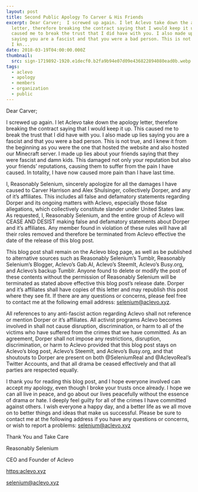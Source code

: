 ```yaml
---
layout: post
title: Second Public Apology To Carver & His Friends
excerpt: Dear Carver;  I screwed up again. I let Aclevo take down the apology
  letter, therefore breaking the contract saying that I would keep it up. This
  caused me to break the trust that I did have with you. I also made up lies
  saying you are a fascist and that you were a bad person. This is not true, and
  I kn...
date: 2018-03-19T04:00:00.000Z
thumbnail: 
  src: sign-1719892-1920.e1decf0.b2fa9b94e07d09e436822894080ead0b.webp
tags:
  - aclevo
  - apology
  - members
  - organization
  - public
---
```

Dear Carver;

I screwed up again. I let Aclevo take down the apology letter, therefore breaking the contract saying that I would keep it up. This caused me to break the trust that I did have with you. I also made up lies saying you are a fascist and that you were a bad person. This is not true, and I knew it from the beginning as you were the one that hosted the website and also hosted our Minecraft server. I made up lies about your friends saying that they were fascist and damn kids. This damaged not only your reputation but also your friends’ reputations, causing them to suffer from the pain I have caused. In totality, I have now caused more pain than I have last time.

I, Reasonably Selenium, sincerely apologize for all the damages I have caused to Carver Harrison and Alex Shulsinger, collectively Dorper, and any of it’s affiliates. This includes all false and defamatory statements regarding Dorper and its ongoing matters with Aclevo, especially those false allegations, which collectively constitute slander under United States law. As requested, I, Reasonably Selenium, and the entire group of Aclevo will CEASE AND DESIST making false and defamatory statements about Dorper and it’s affiliates. Any member found in violation of these rules will have all their roles removed and therefore be terminated from Aclevo effective the date of the release of this blog post.

This blog post shall remain on the Aclevo blog page, as well as be published to alternative sources such as Reasonably Selenium’s Tumblr, Reasonably Selenium’s Blogger, Aclevo’s Gab.AI, Aclevo’s SteemIt, Aclevo’s Busy.org, and Aclevo’s backup Tumblr. Anyone found to delete or modify the post of these contents without the permission of Reasonably Selenium will be terminated as stated above effective this blog post’s release date. Dorper and it’s affiliates shall have copies of this letter and may republish this post where they see fit. If there are any questions or concerns, please feel free to contact me at the following email address: selenium@aclevo.xyz.

All references to any anti-fascist action regarding Aclevo shall not reference or mention Dorper or it’s affiliates. All activist programs Aclevo becomes involved in shall not cause disruption, discrimination, or harm to all of the victims who have suffered from the crimes that we have committed. As an agreement, Dorper shall not impose any restrictions, disruption, discrimination, or harm to Aclevo provided that this blog post stays on Aclevo’s blog post, Aclevo’s SteemIt, and Aclevo’s Busy.org, and that shoutouts to Dorper are present on both @SeleniumReal and @AclevoReal’s Twitter Accounts, and that all drama be ceased effectively and that all parties are respected equally.

I thank you for reading this blog post, and I hope everyone involved can accept my apology, even though I broke your trusts once already. I hope we can all live in peace, and go about our lives peacefully without the essence of drama or hate. I deeply feel guilty for all of the crimes I have committed against others. I wish everyone a happy day, and a better life as we all move on to better things and ideas that make us successful. Please be sure to contact me at the following address if you have any questions or concerns, or wish to report a problems: selenium@aclevo.xyz

Thank You and Take Care

Reasonably Selenium

CEO and Founder of Aclevo

[https:aclevo.xyz](<>)

selenium@aclevo.xyz
